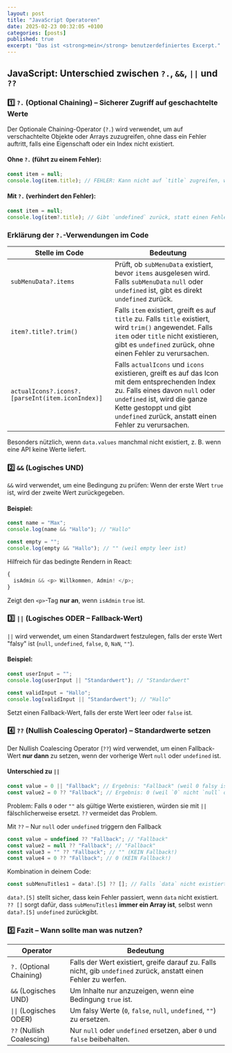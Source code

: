 ```yaml
---
layout: post
title: "JavaScript Operatoren"
date: 2025-02-23 00:32:05 +0100
categories: [posts]
published: true
excerpt: "Das ist <strong>mein</strong> benutzerdefiniertes Excerpt."
---
```


## JavaScript: Unterschied zwischen `?.`, `&&`, `||` und `??`

### 1️⃣ `?.` (Optional Chaining) – Sicherer Zugriff auf geschachtelte Werte

Der Optionale Chaining-Operator (`?.`) wird verwendet, um auf verschachtelte Objekte oder Arrays zuzugreifen, ohne dass ein Fehler auftritt, falls eine Eigenschaft oder ein Index nicht existiert.

#### Ohne `?.` (führt zu einem Fehler):

```javascript
const item = null;
console.log(item.title); // FEHLER: Kann nicht auf `title` zugreifen, weil `item` null ist!
```

#### Mit `?.` (verhindert den Fehler):

```javascript
const item = null;
console.log(item?.title); // Gibt `undefined` zurück, statt einen Fehler zu werfen.
```

### Erklärung der `?.`-Verwendungen im Code

| Stelle im Code                                   | Bedeutung                                                                                                                                                                                                                                          |
| ------------------------------------------------ | -------------------------------------------------------------------------------------------------------------------------------------------------------------------------------------------------------------------------------------------------- |
| `subMenuData?.items`                             | Prüft, ob `subMenuData` existiert, bevor `items` ausgelesen wird. Falls `subMenuData` `null` oder `undefined` ist, gibt es direkt `undefined` zurück.                                                                                              |
| `item?.title?.trim()`                            | Falls `item` existiert, greift es auf `title` zu. Falls `title` existiert, wird `trim()` angewendet. Falls `item` oder `title` nicht existieren, gibt es `undefined` zurück, ohne einen Fehler zu verursachen.                                     |
| `actualIcons?.icons?.[parseInt(item.iconIndex)]` | Falls `actualIcons` und `icons` existieren, greift es auf das Icon mit dem entsprechenden Index zu. Falls eines davon `null` oder `undefined` ist, wird die ganze Kette gestoppt und gibt `undefined` zurück, anstatt einen Fehler zu verursachen. |

Besonders nützlich, wenn `data.values` manchmal nicht existiert, z. B. wenn eine API keine Werte liefert.

### 2️⃣ `&&` (Logisches UND)

`&&` wird verwendet, um eine Bedingung zu prüfen: Wenn der erste Wert `true` ist, wird der zweite Wert zurückgegeben.

#### Beispiel:

```javascript
const name = "Max";
console.log(name && "Hallo"); // "Hallo"

const empty = "";
console.log(empty && "Hallo"); // "" (weil empty leer ist)
```

Hilfreich für das bedingte Rendern in React:

```javascript
{
  isAdmin && <p> Willkommen, Admin! </p>;
}
```

Zeigt den `<p>`-Tag **nur an**, wenn `isAdmin` `true` ist.

### 3️⃣ `||` (Logisches ODER – Fallback-Wert)

`||` wird verwendet, um einen Standardwert festzulegen, falls der erste Wert "falsy" ist (`null`, `undefined`, `false`, `0`, `NaN`, `""`).

#### Beispiel:

```javascript
const userInput = "";
console.log(userInput || "Standardwert"); // "Standardwert"

const validInput = "Hallo";
console.log(validInput || "Standardwert"); // "Hallo"
```

Setzt einen Fallback-Wert, falls der erste Wert leer oder `false` ist.

### 4️⃣ `??` (Nullish Coalescing Operator) – Standardwerte setzen

Der Nullish Coalescing Operator (`??`) wird verwendet, um einen Fallback-Wert **nur dann** zu setzen, wenn der vorherige Wert `null` oder `undefined` ist.

#### Unterschied zu `||`

```javascript
const value = 0 || "Fallback"; // Ergebnis: "Fallback" (weil 0 falsy ist)
const value2 = 0 ?? "Fallback"; // Ergebnis: 0 (weil `0` nicht `null` oder `undefined` ist)
```

Problem: Falls `0` oder `""` als gültige Werte existieren, würden sie mit `||` fälschlicherweise ersetzt. `??` vermeidet das Problem.

Mit `??` – Nur `null` oder `undefined` triggern den Fallback

```javascript
const value = undefined ?? "Fallback"; // "Fallback"
const value2 = null ?? "Fallback"; // "Fallback"
const value3 = "" ?? "Fallback"; // "" (KEIN Fallback!)
const value4 = 0 ?? "Fallback"; // 0 (KEIN Fallback!)
```

Kombination in deinem Code:

```javascript
const subMenuTitles1 = data?.[5] ?? []; // Falls `data` nicht existiert, wird ein leeres Array `[]` gesetzt
```

`data?.[5]` stellt sicher, dass kein Fehler passiert, wenn `data` nicht existiert.  
`?? []` sorgt dafür, dass `subMenuTitles1` **immer ein Array ist**, selbst wenn `data?.[5]` `undefined` zurückgibt.

### 5️⃣ Fazit – Wann sollte man was nutzen?

| Operator                  | Bedeutung                                                                                                        |
| ------------------------- | ---------------------------------------------------------------------------------------------------------------- |
| `?.` (Optional Chaining)  | Falls der Wert existiert, greife darauf zu. Falls nicht, gib `undefined` zurück, anstatt einen Fehler zu werfen. |
| `&&` (Logisches UND)      | Um Inhalte nur anzuzeigen, wenn eine Bedingung `true` ist.                                                       |
| `\|\|` (Logisches ODER)   | Um falsy Werte (`0`, `false`, `null`, `undefined`, `""`) zu ersetzen.                                            |
| `??` (Nullish Coalescing) | Nur `null` oder `undefined` ersetzen, aber `0` und `false` beibehalten.                                          |
